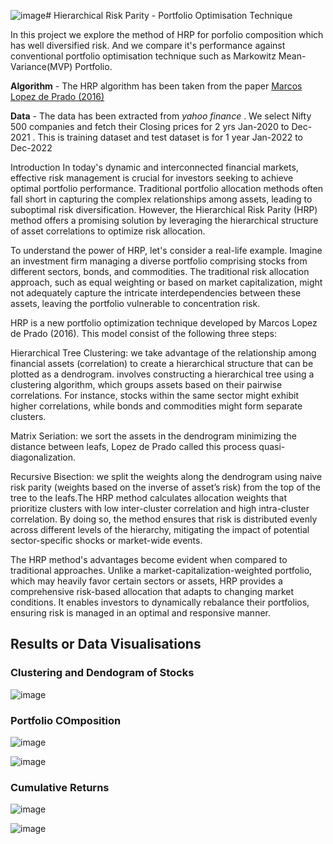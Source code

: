 ![image](https://github.com/ritzi12/proj-portfolio-hrp/assets/80144294/96f99c7f-b0b5-46d8-94de-8f0f571c7035)# Hierarchical Risk Parity - Portfolio Optimisation Technique

In this project we explore the method of HRP for porfolio composition which has well diversified risk. And we compare it's performance against conventional portfolio optimisation technique such as Markowitz Mean-Variance(MVP) Portfolio. 

**Algorithm** -  The HRP algorithm has been taken from the paper [Marcos Lopez de Prado (2016)](https://papers.ssrn.com/sol3/papers.cfm?abstract_id=2708678)

**Data** - The data has been extracted from *yahoo finance* . We select Nifty 500 companies and fetch their Closing prices for 2  yrs Jan-2020 to Dec-2021 . This is training dataset and test dataset is for 1 year Jan-2022 to Dec-2022

Introduction
In today's dynamic and interconnected financial markets, effective risk management is crucial for investors seeking to achieve optimal portfolio performance. Traditional portfolio allocation methods often fall short in capturing the complex relationships among assets, leading to suboptimal risk diversification. However, the Hierarchical Risk Parity (HRP) method offers a promising solution by leveraging the hierarchical structure of asset correlations to optimize risk allocation.

To understand the power of HRP, let's consider a real-life example. Imagine an investment firm managing a diverse portfolio comprising stocks from different sectors, bonds, and commodities. The traditional risk allocation approach, such as equal weighting or based on market capitalization, might not adequately capture the intricate interdependencies between these assets, leaving the portfolio vulnerable to concentration risk.

HRP is a new portfolio optimization technique developed by Marcos Lopez de Prado (2016). This model consist of the following three steps:

Hierarchical Tree Clustering: we take advantage of the relationship among financial assets (correlation) to create a hierarchical structure that can be plotted as a dendrogram. involves constructing a hierarchical tree using a clustering algorithm, which groups assets based on their pairwise correlations. For instance, stocks within the same sector might exhibit higher correlations, while bonds and commodities might form separate clusters.

Matrix Seriation: we sort the assets in the dendrogram minimizing the distance between leafs, Lopez de Prado called this process quasi-diagonalization.

Recursive Bisection: we split the weights along the dendrogram using naive risk parity (weights based on the inverse of asset’s risk) from the top of the tree to the leafs.The HRP method calculates allocation weights that prioritize clusters with low inter-cluster correlation and high intra-cluster correlation. By doing so, the method ensures that risk is distributed evenly across different levels of the hierarchy, mitigating the impact of potential sector-specific shocks or market-wide events.

The HRP method's advantages become evident when compared to traditional approaches. Unlike a market-capitalization-weighted portfolio, which may heavily favor certain sectors or assets, HRP provides a comprehensive risk-based allocation that adapts to changing market conditions. It enables investors to dynamically rebalance their portfolios, ensuring risk is managed in an optimal and responsive manner.


## Results or Data Visualisations

###  Clustering and Dendogram of Stocks

![image](https://github.com/ritzi12/proj-portfolio-hrp/assets/80144294/6a58795d-0eab-4022-8b17-e158f4992bcb)

### Portfolio COmposition

![image](https://github.com/ritzi12/proj-portfolio-hrp/assets/80144294/dbfe18db-df4a-4111-9649-a2813ddc849f)

![image](https://github.com/ritzi12/proj-portfolio-hrp/assets/80144294/fee99c63-941f-4260-a289-4cfe88a5c68a)

### Cumulative Returns

![image](https://github.com/ritzi12/proj-portfolio-hrp/assets/80144294/9118772c-0cef-40dc-806a-9c07878625e9)

![image](https://github.com/ritzi12/proj-portfolio-hrp/assets/80144294/a5fb2e86-6619-4935-9efb-17d622e2e256)




